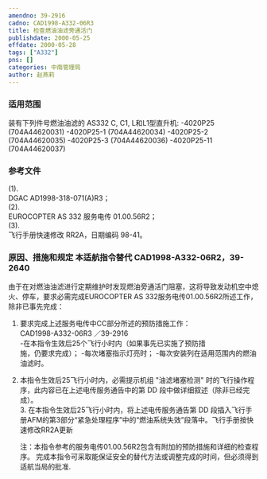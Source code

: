 ```yaml
---
amendno: 39-2916  
cadno: CAD1998-A332-06R3  
title: 检查燃油油滤旁通活门  
publishdate: 2000-05-25  
effdate: 2000-05-28  
tags: ["A332"]  
pns: []  
categories: 中南管理局  
author: 赵燕莉  
---
```

  
### 适用范围  
装有下列件号燃油油滤的 AS332 C, C1, L和L1型直升机:
-4020P25  (704A44620031)
-4020P25-1   (704A44620034)
-4020P25-2   (704A44620035)
-4020P25-3   (704A44620036)
-4020P25-11   (704A44620037)  
  
<!--more-->  
### 参考文件  
(1).  
DGAC AD1998-318-071(A)R3；  
 (2).  
EUROCOPTER AS 332 服务电传 01.00.56R2；  
 (3).  
飞行手册快速修改 RR2A，日期编码 98-41。  
  
### 原因、措施和规定 本适航指令替代 CAD1998-A332-06R2，39-2640  
由于在对燃油油滤进行定期维护时发现燃油旁通活门阻塞，这将导致发动机空中熄火、停车，要求必需完成EUROCOPTER AS 332服务电传01.00.56R2所述工作，除非已事先完成：  
1. 要求完成上述服务电传中CC部分所述的预防措施工作：  
       CAD1998-A332-06R3   ／39-2916  
-在本指令生效后25个飞行小时内（如果事先已实施了预防措  
施，仍要求完成）； -每次堵塞指示灯亮时； -每次安装列在适用范围内的燃油油滤时。  
2. 本指令生效后25飞行小时内，必需提示机组 "油滤堵塞检测" 时的飞行操作程序，此内容已在上述电传服务通告中的第 DD 段中做详细叙述（除非已经完成）。  
    3. 在本指令生效后25飞行小时内，将上述电传服务通告第 DD 段插入飞行手册AFM的第3部分“紧急处理程序”中的“燃油系统失效”段落中。飞行手册按快速修改RR2A更新  
  
    注：本指令参考的服务电传01.00.56R2包含有附加的预防措施和详细的检查程序。     完成本指令可采取能保证安全的替代方法或调整完成的时间，但必须得到适航当局的批准.  
